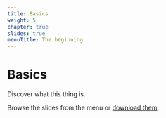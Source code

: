```yaml
---
title: Basics
weight: 5
chapter: true
slides: true
menuTitle: The beginning
---
```


# Basics

Discover what this thing is.

Browse the slides from the menu or [download them](/basics.pdf).
